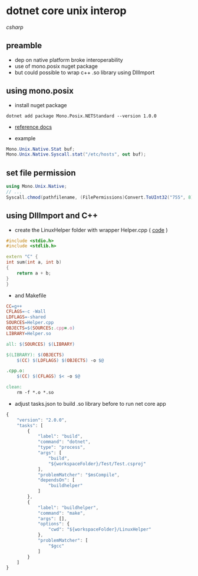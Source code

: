 # dotnet core unix interop

*csharp*

## preamble

- dep on native platform broke interoperability
- use of mono.posix nuget package
- but could possible to wrap c++ .so library using DllImport

## using mono.posix

- install nuget package

```
dotnet add package Mono.Posix.NETStandard --version 1.0.0
```

- [reference docs](http://docs.go-mono.com/?link=M%3aMono.Unix.Native.Syscall.stat)

- example

```csharp
Mono.Unix.Native.Stat buf;
Mono.Unix.Native.Syscall.stat("/etc/hosts", out buf);
```
## set file permission

```csharp
using Mono.Unix.Native;
// ...
Syscall.chmod(pathfilename, (FilePermissions)Convert.ToUInt32("755", 8));
```

## using DllImport and C++

- create the LinuxHelper folder with wrapper Helper.cpp ( [code](https://github.com/devel0/example-dotnet-cpp-integration) )

```c++
#include <stdio.h>
#include <stdlib.h>

extern "C" {
int sum(int a, int b)
{
    return a + b;
}
}
```

- and Makefile

```Makefile
CC=g++
CFLAGS=-c -Wall
LDFLAGS=-shared
SOURCES=Helper.cpp
OBJECTS=$(SOURCES:.cpp=.o)
LIBRARY=Helper.so

all: $(SOURCES) $(LIBRARY)

$(LIBRARY): $(OBJECTS)
	$(CC) $(LDFLAGS) $(OBJECTS) -o $@

.cpp.o:
	$(CC) $(CFLAGS) $< -o $@

clean:
	rm -f *.o *.so
```

- adjust tasks.json to build .so library before to run net core app

```js
{
    "version": "2.0.0",
    "tasks": [
        {
            "label": "build",
            "command": "dotnet",
            "type": "process",
            "args": [
                "build",
                "${workspaceFolder}/Test/Test.csproj"
            ],
            "problemMatcher": "$msCompile",
            "dependsOn": [
                "buildhelper"
            ]        
        },
        {
            "label": "buildhelper",            
            "command": "make",
            "args": [],
            "options": {
                "cwd": "${workspaceFolder}/LinuxHelper"
            },
            "problemMatcher": [
                "$gcc"
            ]
        }
    ]
}
```
